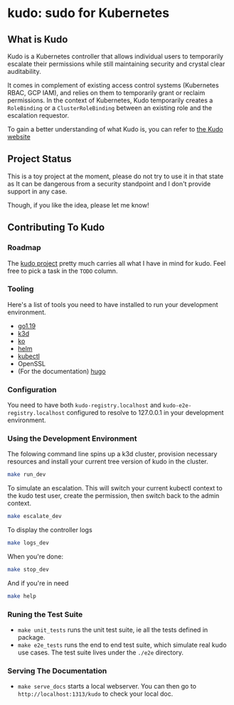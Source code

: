 # kudo: sudo for Kubernetes

## What is Kudo

Kudo is a Kubernetes controller that allows individual users to temporarily escalate their permissions while still maintaining security and crystal clear auditability.

It comes in complement of existing access control systems (Kubernetes RBAC, GCP IAM), and relies on them to temporarily grant or reclaim permissions. In the context of Kubernetes, Kudo temporarily creates a `RoleBinding` or a `ClusterRoleBinding` between an existing role and the escalation requestor.

To gain a better understanding of what Kudo is, you can refer to [the Kudo website](https://jlevesy.github.io/kudo)

## Project Status

This is a toy project at the moment, please do not try to use it in that state as It can be dangerous from a security standpoint and I don't provide support in any case.

Though, if you like the idea, please let me know!

## Contributing To Kudo

### Roadmap

The [kudo project](https://github.com/users/jlevesy/projects/1) pretty much carries all what I have in mind for kudo. Feel free to pick a task in the `TODO` column.

### Tooling

Here's a list of tools you need to have installed to run your development environment.

- [go1.19](https://go.dev/learn/)
- [k3d](https://github.com/k3d-io/k3d)
- [ko](https://github.com/google/ko)
- [helm](https://helm.sh/)
- [kubectl](https://kubernetes.io/docs/tasks/tools/#kubectl)
- OpenSSL
- (For the documentation) [hugo](https://gohugo.io/)

### Configuration

You need to have both `kudo-registry.localhost` and `kudo-e2e-registry.localhost` configured to resolve to 127.0.0.1 in your development environment.

### Using the Development Environment

The folowing command line spins up a k3d cluster, provision necessary resources and install your current tree version of kudo in the cluster.

```bash
make run_dev
```

To simulate an escalation. This will switch your current kubectl context to the kudo test user, create the permission, then switch back to the admin context.

```bash
make escalate_dev
```

To display the controller logs

```bash
make logs_dev
```

When you're done:

```bash
make stop_dev
```

And if you're in need

```bash
make help
```

### Runing the Test Suite

- `make unit_tests` runs the unit test suite, ie all the tests defined in package.
- `make e2e_tests` runs the end to end test suite, which simulate real kudo use cases. The test suite lives under the `./e2e` directory.

### Serving The Documentation

- `make serve_docs` starts a local webserver. You can then go to `http://localhost:1313/kudo` to check your local doc.
